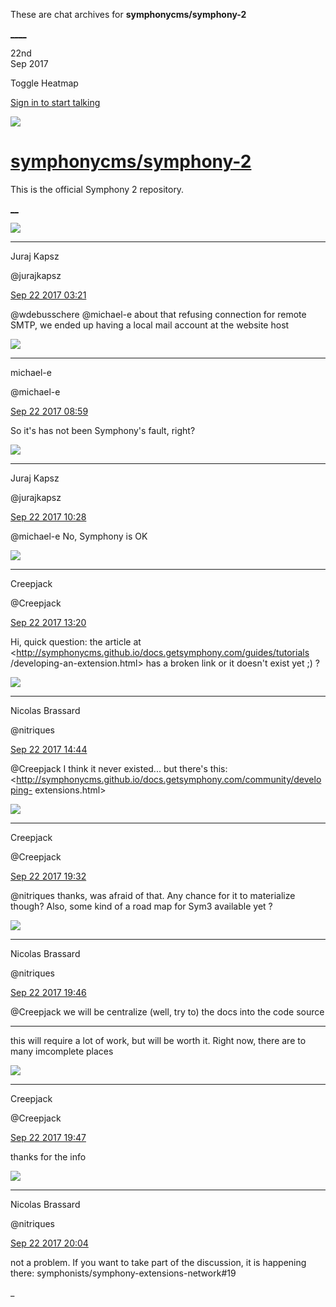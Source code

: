 These are chat archives for **symphonycms/symphony-2**

[__](/symphonycms/symphony-2/archives/2017/09/23)[__](/symphonycms/symphony-2/archives/2017/09/21)

22nd  
Sep 2017

Toggle Heatmap

[Sign in to start talking](/login?action=login&button=archive-login)

![](https://avatars-02.gitter.im/group/iv/3/57542c45c43b8c601977197e?s=48)

#  [symphonycms/symphony-2](/symphonycms/symphony-2)

This is the official Symphony 2 repository.

[ __](/orgs/symphonycms/rooms "More symphonycms rooms")

![](https://avatars2.githubusercontent.com/u/2209893?v=4&s=30)

____

Juraj Kapsz

@jurajkapsz

[Sep 22 2017
03:21](https://gitter.im/symphonycms/symphony-2?at=59c481adcfeed2eb65396b0f)

@wdebusschere @michael-e about that refusing connection for remote SMTP, we
ended up having a local mail account at the website host

![](https://avatars2.githubusercontent.com/u/40072?v=4&s=30)

____

michael-e

@michael-e

[Sep 22 2017
08:59](https://gitter.im/symphonycms/symphony-2?at=59c4d0e27b7d98d30d249864)

So it's has not been Symphony's fault, right?

![](https://avatars2.githubusercontent.com/u/2209893?v=4&s=30)

____

Juraj Kapsz

@jurajkapsz

[Sep 22 2017
10:28](https://gitter.im/symphonycms/symphony-2?at=59c4e5bdb59d55b823267d24)

@michael-e No, Symphony is OK

![](https://avatars2.githubusercontent.com/u/9318776?v=4&s=30)

____

Creepjack

@Creepjack

[Sep 22 2017
13:20](https://gitter.im/symphonycms/symphony-2?at=59c50e37614889d4752a1c4a)

Hi, quick question: the article at
<http://symphonycms.github.io/docs.getsymphony.com/guides/tutorials
/developing-an-extension.html> has a broken link or it doesn't exist yet ;) ?

![](https://avatars1.githubusercontent.com/u/771169?v=4&s=30)

____

Nicolas Brassard

@nitriques

[Sep 22 2017
14:44](https://gitter.im/symphonycms/symphony-2?at=59c521b4614889d4752a847e)

@Creepjack I think it never existed... but there's this:
<http://symphonycms.github.io/docs.getsymphony.com/community/developing-
extensions.html>

![](https://avatars2.githubusercontent.com/u/9318776?v=4&s=30)

____

Creepjack

@Creepjack

[Sep 22 2017
19:32](https://gitter.im/symphonycms/symphony-2?at=59c56563bc4647297465c76f)

@nitriques thanks, was afraid of that. Any chance for it to materialize
though? Also, some kind of a road map for Sym3 available yet ?

![](https://avatars1.githubusercontent.com/u/771169?v=4&s=30)

____

Nicolas Brassard

@nitriques

[Sep 22 2017
19:46](https://gitter.im/symphonycms/symphony-2?at=59c568a87b7d98d30d278b73)

@Creepjack we will be centralize (well, try to) the docs into the code source

____

this will require a lot of work, but will be worth it. Right now, there are to
many imcomplete places

![](https://avatars2.githubusercontent.com/u/9318776?v=4&s=30)

____

Creepjack

@Creepjack

[Sep 22 2017
19:47](https://gitter.im/symphonycms/symphony-2?at=59c568eebc4647297465d7b7)

thanks for the info

![](https://avatars1.githubusercontent.com/u/771169?v=4&s=30)

____

Nicolas Brassard

@nitriques

[Sep 22 2017
20:04](https://gitter.im/symphonycms/symphony-2?at=59c56cb2177fb9fe7ef14cd1)

not a problem. If you want to take part of the discussion, it is happening
there: symphonists/symphony-extensions-network#19

_

